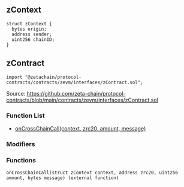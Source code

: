 ## zContext

```solidity
struct zContext {
  bytes origin;
  address sender;
  uint256 chainID;
}
```
## zContract

```solidity
import "@zetachain/protocol-contracts/contracts/zevm/interfaces/zContract.sol";
```

Source: https://github.com/zeta-chain/protocol-contracts/blob/main/contracts/zevm/interfaces/zContract.sol

### Function List

* [onCrossChainCall(context, zrc20, amount, message)](#zContract-onCrossChainCall-struct-zContext-address-uint256-bytes-)

### Modifiers

### Functions

```
onCrossChainCall(struct zContext context, address zrc20, uint256 amount, bytes message) (external function)
```

<a name="zContract-onCrossChainCall-struct-zContext-address-uint256-bytes-"></a>

